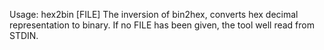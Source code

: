 Usage: hex2bin [FILE]
The inversion of bin2hex, converts hex decimal representation to binary.
If no FILE has been given, the tool well read from STDIN.
